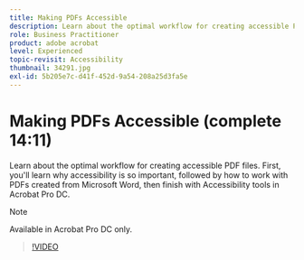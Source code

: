 ```yaml
---
title: Making PDFs Accessible
description: Learn about the optimal workflow for creating accessible PDF files
role: Business Practitioner
product: adobe acrobat
level: Experienced
topic-revisit: Accessibility
thumbnail: 34291.jpg
exl-id: 5b205e7c-d41f-452d-9a54-208a25d3fa5e
---
```

# Making PDFs Accessible (complete 14:11)

Learn about the optimal workflow for creating accessible PDF files. First, you'll learn why accessibility is so important, followed by how to work with PDFs created from Microsoft Word, then finish with Accessibility tools in Acrobat Pro DC.

>[!NOTE]
>
>Available in Acrobat Pro DC only.

>[!VIDEO](https://video.tv.adobe.com/v/34291)
